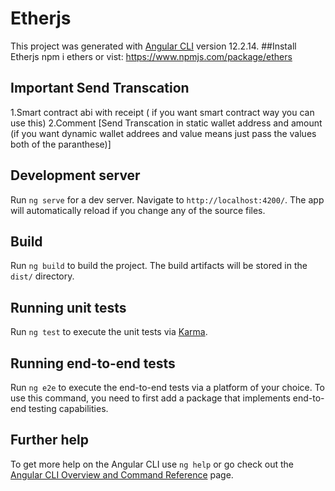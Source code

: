 # Etherjs

This project was generated with [Angular CLI](https://github.com/angular/angular-cli) version 12.2.14.
##Install Etherjs
npm i ethers or vist: https://www.npmjs.com/package/ethers

## Important Send Transcation
1.Smart contract abi with receipt ( if you want smart contract way you can use this)
2.Comment [Send Transcation in static wallet address and amount (if you want dynamic wallet addrees and value means just pass the values both
of the paranthese)]

## Development server

Run `ng serve` for a dev server. Navigate to `http://localhost:4200/`. The app will automatically reload if you change any of the source files.

## Build

Run `ng build` to build the project. The build artifacts will be stored in the `dist/` directory.

## Running unit tests

Run `ng test` to execute the unit tests via [Karma](https://karma-runner.github.io).

## Running end-to-end tests

Run `ng e2e` to execute the end-to-end tests via a platform of your choice. To use this command, you need to first add a package that implements end-to-end testing capabilities.

## Further help

To get more help on the Angular CLI use `ng help` or go check out the [Angular CLI Overview and Command Reference](https://angular.io/cli) page.
